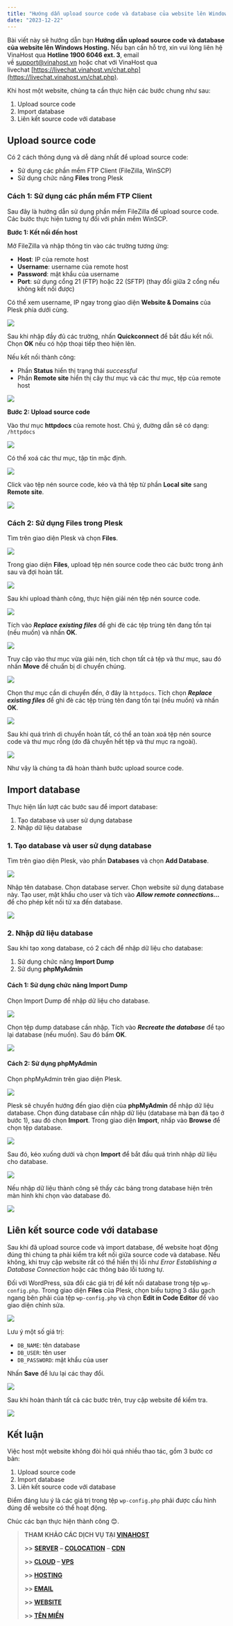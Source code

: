 ```yaml
---
title: "Hướng dẫn upload source code và database của website lên Windows Hosting"
date: "2023-12-22"
---
```


Bài viết này sẽ hướng dẫn bạn **Hướng dẫn upload source code và database của website lên Windows Hosting.** Nếu bạn cần hỗ trợ, xin vui lòng liên hệ VinaHost qua **Hotline 1900 6046 ext. 3**, email về [support@vinahost.vn](mailto:support@vinahost.vn) hoặc chat với VinaHost qua livechat [https://livechat.vinahost.vn/chat.php](https://livechat.vinahost.vn/chat.php).

Khi host một website, chúng ta cần thực hiện các bước chung như sau:

1. Upload source code
2. Import database
3. Liên kết source code với database

## Upload source code
Có 2 cách thông dụng và dễ dàng nhất để upload source code:

- Sử dụng các phần mềm FTP Client (FileZilla, WinSCP)
- Sử dụng chức năng **Files** trong Plesk

### Cách 1: Sử dụng các phần mềm FTP Client
Sau đây là hướng dẫn sử dụng phần mềm FileZilla để upload source code. Các bước thực hiện tương tự đối với phần mềm WinSCP.

**Bước 1: Kết nối đến host**

Mở FileZilla và nhập thông tin vào các trường tương ứng:

- **Host**: IP của remote host
- **Username**: username của remote host
- **Password**: mật khẩu của username
- **Port**: sử dụng cổng 21 (FTP) hoặc 22 (SFTP) (thay đổi giữa 2 cổng nếu không kết nối được)

Có thể xem username, IP ngay trong giao diện **Website & Domains** của Plesk phía dưới cùng.

![](images/windows-hosting-hd-upload22.png)

Sau khi nhập đầy đủ các trường, nhấn **Quickconnect** để bắt đầu kết nối.
Chọn **OK** nếu có hộp thoại tiếp theo hiện lên.

Nếu kết nối thành công:

- Phần **Status** hiển thị trạng thái *successful*
- Phần **Remote site** hiển thị cây thư mục và các thư mục, tệp của remote host

![](images/windows-hosting-hd-upload11.png)

**Bước 2: Upload source code**

Vào thư mục **httpdocs** của remote host.
Chú ý, đường dẫn sẽ có dạng: `/httpdocs`

![](images/windows-hosting-hd-upload05.png)

Có thể xoá các thư mục, tập tin mặc định.

![](images/windows-hosting-hd-upload06.png)

Click vào tệp nén source code, kéo và thả tệp từ phần **Local site** sang **Remote site**.

![](images/windows-hosting-hd-upload03.png)

### Cách 2: Sử dụng Files trong Plesk
Tìm trên giao diện Plesk và chọn **Files**.

![](images/windows-hosting-hd-upload10.png)

Trong giao diện **Files**, upload tệp nén source code theo các bước trong ảnh sau và đợi hoàn tất.

![](images/windows-hosting-hd-upload20.png)

Sau khi upload thành công, thực hiện giải nén tệp nén source code.

![](images/windows-hosting-hd-upload09.png)

Tích vào ***Replace existing files*** để ghi đè các tệp trùng tên đang tồn tại (nếu muốn) và nhấn **OK**.

![](images/windows-hosting-hd-upload04.png)

Truy cập vào thư mục vừa giải nén, tích chọn tất cả tệp và thư mục, sau đó nhấn **Move** để chuẩn bị di chuyển chúng.

![](images/windows-hosting-hd-upload19.png)

Chọn thư mục cần di chuyển đến, ở đây là `httpdocs`. Tích chọn ***Replace existing files*** để ghi đè các tệp trùng tên đang tồn tại (nếu muốn) và nhấn **OK**.

![](images/windows-hosting-hd-upload17.png)

Sau khi quá trình di chuyển hoàn tất, có thể an toàn xoá tệp nén source code và thư mục rỗng (do đã chuyển hết tệp và thư mục ra ngoài).

![](images/windows-hosting-hd-upload07.png)

Như vậy là chúng ta đã hoàn thành bước upload source code.

## Import database
Thực hiện lần lượt các bước sau để import database:

1. Tạo database và user sử dụng database
2. Nhập dữ liệu database

### 1. Tạo database và user sử dụng database
Tìm trên giao diện Plesk, vào phần **Databases** và chọn **Add Database**.

![](images/windows-hosting-hd-upload01.png)

Nhập tên database. Chọn database server. Chọn website sử dụng database này. Tạo user, mật khẩu cho user và tích vào ***Allow remote connections...*** để cho phép kết nối từ xa đến database.

![](images/windows-hosting-hd-upload02.png)

### 2. Nhập dữ liệu database
Sau khi tạo xong database, có 2 cách để nhập dữ liệu cho database:

1. Sử dụng chức năng **Import Dump**
2. Sử dụng **phpMyAdmin**

#### Cách 1: Sử dụng chức năng Import Dump
Chọn Import Dump để nhập dữ liệu cho database.

![](images/windows-hosting-hd-upload13.png)

Chọn tệp dump database cần nhập. Tích vào ***Recreate the database*** để tạo lại database (nếu muốn). Sau đó bấm **OK**.

![](images/windows-hosting-hd-upload14.png)

#### Cách 2: Sử dụng phpMyAdmin
Chọn phpMyAdmin trên giao diện Plesk.

![](images/windows-hosting-hd-upload18.png)

Plesk sẽ chuyển hướng đến giao diện của **phpMyAdmin** để nhập dữ liệu database.
Chọn đúng database cần nhập dữ liệu (database mà bạn đã tạo ở bước 1), sau đó chọn **Import**.
Trong giao diện **Import**, nhấp vào **Browse** để chọn tệp database.

![](images/windows-hosting-hd-upload15.png)

Sau đó, kéo xuống dưới và chọn **Import** để bắt đầu quá trình nhập dữ liệu cho database.

![](images/windows-hosting-hd-upload12.png)

Nếu nhập dữ liệu thành công sẽ thấy các bảng trong database hiện trên màn hình khi chọn vào database đó.

![](images/windows-hosting-hd-upload16.png)

## Liên kết source code với database
Sau khi đã upload source code và import database, để website hoạt động đúng thì chúng ta phải kiểm tra kết nối giữa source code và database. Nếu không, khi truy cập website rất có thể hiển thị lỗi như *Error Establishing a Database Connection* hoặc các thông báo lỗi tương tự.

Đối với WordPress, sửa đổi các giá trị để kết nối database trong tệp `wp-config.php`.
Trong giao diện **Files** của Plesk, chọn biểu tượng 3 dấu gạch ngang bên phải của tệp `wp-config.php` và chọn **Edit in Code Editor** để vào giao diện chỉnh sửa.

![](images/windows-hosting-hd-upload23.png)

Lưu ý một số giá trị:

- `DB_NAME`: tên database
- `DB_USER`: tên user
- `DB_PASSWORD`: mật khẩu của user

Nhấn **Save** để lưu lại các thay đổi.

![](images/windows-hosting-hd-upload08.png)

Sau khi hoàn thành tất cả các bước trên, truy cập website để kiểm tra.

![](images/windows-hosting-hd-upload21.png)

## Kết luận
Việc host một website không đòi hỏi quá nhiều thao tác, gồm 3 bước cơ bản:

1. Upload source code
2. Import database
3. Liên kết source code với database

Điểm đáng lưu ý là các giá trị trong tệp `wp-config.php` phải được cấu hình đúng để website có thể hoạt động.

Chúc các bạn thực hiện thành công 😊.

> **THAM KHẢO CÁC DỊCH VỤ TẠI [VINAHOST](https://vinahost.vn/)**
> 
> **\>>** [**SERVER**](https://vinahost.vn/thue-may-chu-rieng/) **–** [**COLOCATION**](https://vinahost.vn/colocation.html) – [**CDN**](https://vinahost.vn/dich-vu-cdn-chuyen-nghiep)
> 
> **\>> [CLOUD](https://vinahost.vn/cloud-server-gia-re/) – [VPS](https://vinahost.vn/vps-ssd-chuyen-nghiep/)**
> 
> **\>> [HOSTING](https://vinahost.vn/wordpress-hosting)**
> 
> **\>> [EMAIL](https://vinahost.vn/email-hosting)**
> 
> **\>> [WEBSITE](http://vinawebsite.vn/)**
> 
> **\>> [TÊN MIỀN](https://vinahost.vn/ten-mien-gia-re/)**
